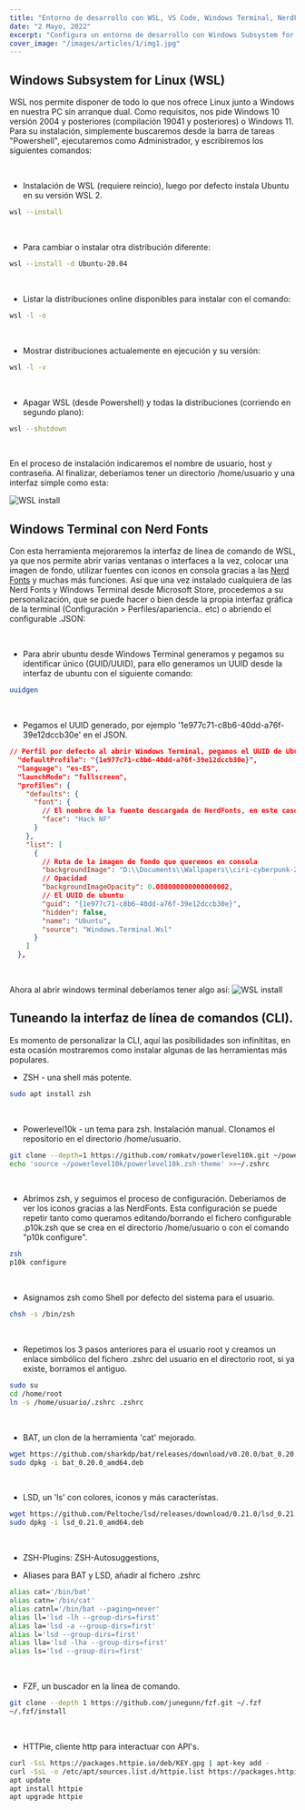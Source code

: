 ```yaml
---
title: "Entorno de desarrollo con WSL, VS Code, Windows Terminal, NerdFonts, ZSH, P10K..."
date: "2 Mayo, 2022"
excerpt: "Configura un entorno de desarrollo con Windows Subsystem for Linux, VS Code con las mejores extensiones y terminal con ZSH, NerdFonts con Powerlevel 10k y otras utilidades."
cover_image: "/images/articles/1/img1.jpg"
---
```


## Windows Subsystem for Linux (WSL)
WSL nos permite disponer de todo lo que nos ofrece Linux junto a Windows en nuestra PC sin arranque dual. Como requisitos, nos pide Windows 10 versión 2004 y posteriores (compilación 19041 y posteriores) o Windows 11. Para su instalación, simplemente buscaremos desde la barra de tareas "Powershell", ejecutaremos como Administrador, y escribiremos los siguientes comandos:

&nbsp;

- Instalación de WSL (requiere reincio), luego por defecto instala Ubuntu en su versión WSL 2.
```bash
wsl --install
```

&nbsp;

- Para cambiar o instalar otra distribución diferente:
```bash
wsl --install -d Ubuntu-20.04
```

&nbsp;

- Listar la distribuciones online disponibles para instalar con el comando:
```bash
wsl -l -o
```

&nbsp;

- Mostrar distribuciones actualemente en ejecución y su versión:
```bash
wsl -l -v
```

&nbsp;

- Apagar WSL (desde Powershell) y todas la distribuciones (corriendo en segundo plano):
```bash
wsl --shutdown
```

&nbsp;

En el proceso de instalación indicaremos el nombre de usuario, host y contraseña. Al finalizar, deberíamos tener un directorio /home/usuario y una interfaz simple como esta:

![WSL install](/images/articles/1/wsl_install.jpg)


## Windows Terminal con Nerd Fonts
Con esta herramienta mejoraremos la interfaz de línea de comando de WSL, ya que nos permite abrir varias ventanas o interfaces a la vez, colocar una imagen de fondo, utilizar fuentes con iconos en consola gracias a las <a href="https://www.nerdfonts.com" target="_blank"> Nerd Fonts</a> y muchas más funciones. Así que una vez instalado cualquiera de las Nerd Fonts y Windows Terminal desde Microsoft Store, procedemos a su personalización, que se puede hacer o bien desde la propia interfaz gráfica de la terminal (Configuración > Perfiles/apariencia.. etc) o abriendo el configurable .JSON:

&nbsp;

- Para abrir ubuntu desde Windows Terminal generamos y pegamos su identificar único (GUID/UUID), para ello generamos un UUID desde la interfaz de ubuntu con el siguiente comando:
```bash
uuidgen
```

&nbsp;

- Pegamos el UUID generado, por ejemplo '1e977c71-c8b6-40dd-a76f-39e12dccb30e' en el JSON.
```json
// Perfil por defecto al abrir Windows Terminal, pegamos el UUID de Ubuntu
  "defaultProfile": "{1e977c71-c8b6-40dd-a76f-39e12dccb30e}",
  "language": "es-ES",
  "launchMode": "fullscreen",
  "profiles": {
    "defaults": {
      "font": {
        // El nombre de la fuente descargada de NerdFonts, en este caso 'Hack NF Mono'
        "face": "Hack NF"
      }
    },
    "list": [
      {
        // Ruta de la imagen de fondo que queremos en consola  
        "backgroundImage": "D:\\Documents\\Wallpapers\\ciri-cyberpunk-2077-tv.jpg",
        // Opacidad
        "backgroundImageOpacity": 0.080000000000000002,
        // El UUID de ubuntu
        "guid": "{1e977c71-c8b6-40dd-a76f-39e12dccb30e}",
        "hidden": false,
        "name": "Ubuntu",
        "source": "Windows.Terminal.Wsl"
      }
    ]
  },
```

&nbsp;

Ahora al abrir windows terminal deberíamos tener algo así:
![WSL install](/images/articles/1/windows_terminal.jpg)


## Tuneando la interfaz de línea de comandos (CLI).
Es momento de personalizar la CLI, aquí las posibilidades son infinítitas, en esta ocasión mostraremos como instalar algunas de las herramientas más populares.
- ZSH - una shell más potente.
```bash
sudo apt install zsh
```

&nbsp;

- Powerlevel10k - un tema para zsh. Instalación manual. Clonamos el repositorio en el directorio /home/usuario.
```bash
git clone --depth=1 https://github.com/romkatv/powerlevel10k.git ~/powerlevel10k
echo 'source ~/powerlevel10k/powerlevel10k.zsh-theme' >>~/.zshrc
```

&nbsp;

- Abrimos zsh, y seguimos el proceso de configuración. Deberíamos de ver los iconos gracias a las NerdFonts. Esta configuración se puede repetir tanto como queramos editando/borrando el fichero configurable .p10k.zsh que se crea en el directorio /home/usuario o con el comando "p10k configure".
```bash
zsh
p10k configure
```

&nbsp;

- Asignamos zsh como Shell por defecto del sistema para el usuario.
```bash
chsh -s /bin/zsh
```

&nbsp;

- Repetimos los 3 pasos anteriores para el usuario root y creamos un enlace simbólico del fichero .zshrc del usuario en el directorio root, si ya existe, borramos el antiguo.
```bash
sudo su
cd /home/root
ln -s /home/usuario/.zshrc .zshrc
```

&nbsp;

- BAT, un clon de la herramienta 'cat' mejorado.
```bash
wget https://github.com/sharkdp/bat/releases/download/v0.20.0/bat_0.20.0_amd64.deb
sudo dpkg -i bat_0.20.0_amd64.deb
```

&nbsp;

- LSD, un 'ls' con colores, iconos y más característas. 
```bash
wget https://github.com/Peltoche/lsd/releases/download/0.21.0/lsd_0.21.0_amd64.deb
sudo dpkg -i lsd_0.21.0_amd64.deb
```

&nbsp;

- ZSH-Plugins: ZSH-Autosuggestions,

- Aliases para BAT y LSD, añadir al fichero .zshrc
```bash
alias cat='/bin/bat'
alias catn='/bin/cat'
alias catnl='/bin/bat --paging=never'
alias ll='lsd -lh --group-dirs=first'
alias la='lsd -a --group-dirs=first'
alias l='lsd --group-dirs=first'
alias lla='lsd -lha --group-dirs=first'
alias ls='lsd --group-dirs=first'
```

&nbsp; 

- FZF, un buscador en la línea de comando.
```bash
git clone --depth 1 https://github.com/junegunn/fzf.git ~/.fzf
~/.fzf/install
```

&nbsp;

- HTTPie, cliente http para interactuar con API's.
```bash
curl -SsL https://packages.httpie.io/deb/KEY.gpg | apt-key add -
curl -SsL -o /etc/apt/sources.list.d/httpie.list https://packages.httpie.io/deb/httpie.list
apt update
apt install httpie
apt upgrade httpie
```

&nbsp;


